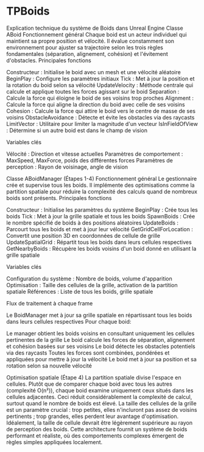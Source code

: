 # TPBoids
 
Explication technique du système de Boids dans Unreal Engine
Classe ABoid
Fonctionnement général
Chaque boid est un acteur individuel qui maintient sa propre position et vélocité. Il évalue constamment son environnement pour ajuster sa trajectoire selon les trois règles fondamentales (séparation, alignement, cohésion) et l'évitement d'obstacles.
Principales fonctions

Constructeur : Initialise le boid avec un mesh et une vélocité aléatoire
BeginPlay : Configure les paramètres initiaux
Tick : Met à jour la position et la rotation du boid selon sa vélocité
UpdateVelocity : Méthode centrale qui calcule et applique toutes les forces agissant sur le boid
Separation : Calcule la force qui éloigne le boid de ses voisins trop proches
Alignment : Calcule la force qui aligne la direction du boid avec celle de ses voisins
Cohesion : Calcule la force qui attire le boid vers le centre de masse de ses voisins
ObstacleAvoidance : Détecte et évite les obstacles via des raycasts
LimitVector : Utilitaire pour limiter la magnitude d'un vecteur
IsInFieldOfView : Détermine si un autre boid est dans le champ de vision

Variables clés

Vélocité : Direction et vitesse actuelles
Paramètres de comportement : MaxSpeed, MaxForce, poids des différentes forces
Paramètres de perception : Rayon de voisinage, angle de vision

Classe ABoidManager (Étapes 1-4)
Fonctionnement général
Le gestionnaire crée et supervise tous les boids. Il implémente des optimisations comme la partition spatiale pour réduire la complexité des calculs quand de nombreux boids sont présents.
Principales fonctions

Constructeur : Initialise les paramètres du système
BeginPlay : Crée tous les boids
Tick : Met à jour la grille spatiale et tous les boids
SpawnBoids : Crée le nombre spécifié de boids à des positions aléatoires
UpdateBoids : Parcourt tous les boids et met à jour leur vélocité
GetGridCellForLocation : Convertit une position 3D en coordonnées de cellule de grille
UpdateSpatialGrid : Répartit tous les boids dans leurs cellules respectives
GetNearbyBoids : Récupère les boids voisins d'un boid donné en utilisant la grille spatiale

Variables clés

Configuration du système : Nombre de boids, volume d'apparition
Optimisation : Taille des cellules de la grille, activation de la partition spatiale
Références : Liste de tous les boids, grille spatiale

Flux de traitement à chaque frame

Le BoidManager met à jour sa grille spatiale en répartissant tous les boids dans leurs cellules respectives
Pour chaque boid:

Le manager obtient les boids voisins en consultant uniquement les cellules pertinentes de la grille
Le boid calcule les forces de séparation, alignement et cohésion basées sur ses voisins
Le boid détecte les obstacles potentiels via des raycasts
Toutes les forces sont combinées, pondérées et appliquées pour mettre à jour la vélocité
Le boid met à jour sa position et sa rotation selon sa nouvelle vélocité



Optimisation spatiale (Étape 4)
La partition spatiale divise l'espace en cellules. Plutôt que de comparer chaque boid avec tous les autres (complexité O(n²)), chaque boid examine uniquement ceux situés dans les cellules adjacentes. Ceci réduit considérablement la complexité de calcul, surtout quand le nombre de boids est élevé.
La taille des cellules de la grille est un paramètre crucial : trop petites, elles n'incluront pas assez de voisins pertinents ; trop grandes, elles perdent leur avantage d'optimisation. Idéalement, la taille de cellule devrait être légèrement supérieure au rayon de perception des boids.
Cette architecture fournit un système de boids performant et réaliste, où des comportements complexes émergent de règles simples appliquées localement.
